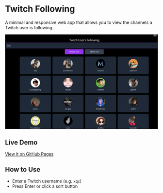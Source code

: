 # Twitch Following

A minimal and responsive web app that allows you to view the channels a Twitch user is following.

![alt text](image.png)

## Live Demo

[View it on GitHub Pages](burryfun.github.io/twitch-following/)

## How to Use

- Enter a Twitch username (e.g. `xqc`)
- Press Enter or click a sort button

